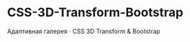 CSS-3D-Transform-Bootstrap
==========================

Адаптивная галерея · CSS 3D Transform &amp; Bootstrap
